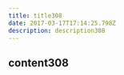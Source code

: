 ```yaml
---
title: title308
date: 2017-03-17T17:14:25.798Z
description: description308
---
```


## content308
  
